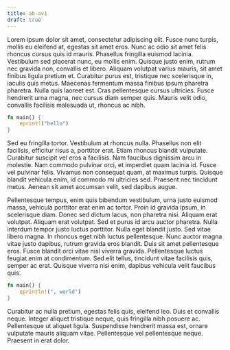```yaml
---
title: ab-av1
draft: true
---
```


Lorem ipsum dolor sit amet, consectetur adipiscing elit. Fusce nunc turpis, mollis eu eleifend at, egestas sit amet eros. Nunc ac odio sit amet felis rhoncus cursus quis id mauris. Phasellus fringilla euismod lacinia. Vestibulum sed placerat nunc, eu mollis enim. Quisque justo enim, rutrum nec gravida non, convallis et libero. Aliquam volutpat varius mauris, sit amet finibus ligula pretium et. Curabitur purus est, tristique nec scelerisque in, iaculis quis metus. Maecenas fermentum massa finibus ipsum pharetra pharetra. Nulla quis laoreet est. Cras pellentesque cursus ultricies. Fusce hendrerit urna magna, nec cursus diam semper quis. Mauris velit odio, convallis facilisis malesuada ut, rhoncus ac nibh.

```rust
fn main() {
    eprint!("hello")
}
```

Sed eu fringilla tortor. Vestibulum at rhoncus nulla. Phasellus non elit facilisis, efficitur risus a, porttitor erat. Etiam rhoncus blandit vulputate. Curabitur suscipit vel eros a facilisis. Nam faucibus dignissim arcu in molestie. Nam commodo pulvinar orci, et imperdiet quam lacinia id. Fusce vel pulvinar felis. Vivamus non consequat quam, at maximus turpis. Quisque blandit vehicula enim, id commodo mi ultricies sed. Praesent nec tincidunt metus. Aenean sit amet accumsan velit, sed dapibus augue.

Pellentesque tempus, enim quis bibendum vestibulum, urna justo euismod massa, vehicula porttitor erat enim ac tortor. Proin id gravida ipsum, in scelerisque diam. Donec sed dictum lacus, non pharetra nisi. Aliquam erat volutpat. Aliquam erat volutpat. Sed et purus id arcu auctor pharetra. Nulla interdum tempor justo luctus porttitor. Nulla eget blandit justo. Sed vitae libero magna. In rhoncus eget nibh luctus pellentesque. Nunc auctor magna vitae justo dapibus, rutrum gravida eros blandit. Duis sit amet pellentesque eros. Fusce blandit orci vitae nisl viverra gravida. Pellentesque luctus feugiat enim at condimentum. Sed elit tellus, tincidunt vitae facilisis quis, semper ac erat. Quisque viverra nisi enim, dapibus vehicula velit faucibus quis.

```rust
fn main() {
    eprintln!(", world")
}
```

Curabitur ac nulla pretium, egestas felis quis, eleifend leo. Duis et convallis neque. Integer aliquet tristique neque, quis fringilla nibh posuere ac. Pellentesque ut aliquet ligula. Suspendisse hendrerit massa est, ornare vulputate mauris aliquam vitae. Pellentesque vel pellentesque neque. Praesent in erat dolor.
